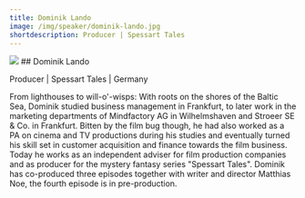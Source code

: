 ```yaml
---
title: Dominik Lando
image: /img/speaker/dominik-lando.jpg
shortdescription: Producer | Spessart Tales
---
```

<img src="/img/speaker/dominik-lando.jpg">
## Dominik Lando

Producer | Spessart Tales | Germany

From lighthouses to will-o'-wisps: With roots on the shores of the Baltic Sea, Dominik studied business management in Frankfurt, to later work in the marketing departments of Mindfactory AG in Wilhelmshaven and Stroeer SE & Co. in Frankfurt. Bitten by the film bug though, he had also worked as a PA on cinema and TV productions during his studies and eventually turned his skill set in customer acquisition and finance towards the film business. Today he works as an independent adviser for film production companies and as producer for the mystery fantasy series "Spessart Tales". Dominik has co-produced three episodes together with writer and director Matthias Noe, the fourth episode is in pre-production.


